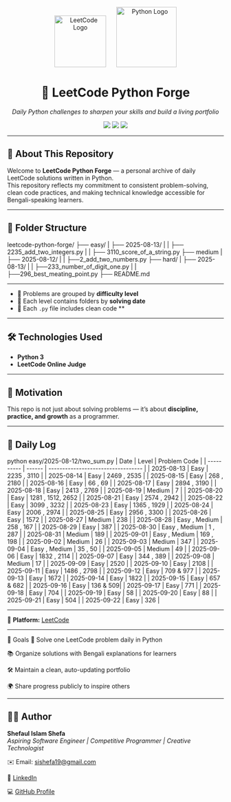 <p align="center">
  <img src="https://upload.wikimedia.org/wikipedia/commons/1/19/LeetCode_logo_black.png" alt="LeetCode Logo" width="120" style="margin-right: 20px;">
  <img src="https://www.python.org/static/community_logos/python-logo.png" alt="Python Logo" width="140">
</p>

<h1 align="center">🚀 LeetCode Python Forge</h1>

<p align="center"><i>Daily Python challenges to sharpen your skills and build a living portfolio</i></p>

<p align="center">
  <img src="https://img.shields.io/badge/Python-3.10-blue?logo=python">
  <img src="https://img.shields.io/badge/Daily%20Commit-Active-brightgreen">
  <img src="https://img.shields.io/badge/Made%20with-%E2%9D%A4%EF%B8%8F%20by%20Shefaul-blue">
</p>

---

## 🧠 About This Repository

Welcome to **LeetCode Python Forge** — a personal archive of daily LeetCode solutions written in Python.  
This repository reflects my commitment to consistent problem-solving, clean code practices, and making technical knowledge accessible for Bengali-speaking learners.

---

## 📁 Folder Structure
leetcode-python-forge/
├── easy/
| ├── 2025-08-13/
| | ├── 2235_add_two_integers.py
| | ├── 3110_score_of_a_string.py
├── medium
| ├── 2025-08-12/
| | ├──2_add_two_numbers.py
├── hard/
| ├── 2025-08-13/
| | ├──233_number_of_digit_one.py
| | ├──296_best_meating_point.py
├── README.md

---

- 🔹 Problems are grouped by **difficulty level**  
- 📅 Each level contains folders by **solving date**  
- 🧾 Each `.py` file includes clean code **  

---

## 🛠 Technologies Used
- **Python 3**
- **LeetCode Online Judge**

---

## 🌟 Motivation
This repo is not just about solving problems — it’s about **discipline, practice, and growth** as a programmer.

---

## 📅 Daily Log
python easy/2025-08-12/two_sum.py
| Date       | Level  | Problem Code                     |
| ---------- | ------ | ---------------------------------- |
| 2025-08-13 | Easy   | 2235 , 3110 |
| 2025-08-14 | Easy   | 2469 , 2535 |
| 2025-08-15 | Easy   | 268 , 2180  |
| 2025-08-16 | Easy   | 66 , 69     |
| 2025-08-17 | Easy   | 2894 , 3190 |
| 2025-08-18 | Easy   | 2413 , 2769 |
| 2025-08-19 | Medium   | 7 |
| 2025-08-20 | Easy   | 1281 , 1512, 2652 |
| 2025-08-21 | Easy   | 2574 , 2942 |
| 2025-08-22 | Easy   | 3099 , 3232 |
| 2025-08-23 | Easy   | 1365 , 1929 |
| 2025-08-24 | Easy   | 2006 , 2974 |
| 2025-08-25 | Easy   | 2956 , 3300 |
| 2025-08-26 | Easy   | 1572 |
| 2025-08-27 | Medium   | 238 |
| 2025-08-28 | Easy , Medium | 258 , 167 |
| 2025-08-29 | Easy | 387 |
| 2025-08-30 | Easy , Medium | 1 , 287 |
| 2025-08-31 | Medium   | 189 |
| 2025-09-01 | Easy , Medium | 169 , 198 |
| 2025-09-02 | Medium   | 26 |
| 2025-09-03 | Medium   | 347 |
| 2025-09-04 | Easy , Medium | 35 , 50 |
| 2025-09-05 | Medium   | 49 |
| 2025-09-06 | Easy   | 1832 , 2114 |
| 2025-09-07 | Easy   | 344 , 389 |
| 2025-09-08 | Medium   | 17 |
| 2025-09-09 | Easy | 2520 |
| 2025-09-10 | Easy | 2108 |
| 2025-09-11 | Easy | 1486 , 2798 |
| 2025-09-12 | Easy | 709 & 977 |
| 2025-09-13 | Easy | 1672 |
| 2025-09-14 | Easy | 1822 |
| 2025-09-15 | Easy | 657 & 682 |
| 2025-09-16 | Easy | 136 & 509|
| 2025-09-17 | Easy | 771 |
| 2025-09-18 | Easy | 704 |
| 2025-09-19 | Easy | 58 |
| 2025-09-20 | Easy | 88 |
| 2025-09-21 | Easy | 504 |
| 2025-09-22 | Easy | 326 |

---

📌 **Platform:** [LeetCode](https://leetcode.com/u/shefa19/)

---

🎯 Goals
🧠 Solve one LeetCode problem daily in Python

📚 Organize solutions with Bengali explanations for learners

🛠️ Maintain a clean, auto-updating portfolio

🌍 Share progress publicly to inspire others

---

## 🙋‍♂️ Author

**Shefaul Islam Shefa**  
_Aspiring Software Engineer | Competitive Programmer | Creative Technologist_

✉️ Email: [sishefa19@gmail.com](mailto:sishefa19@gmail.com)

🔗 [LinkedIn](https://www.linkedin.com/in/sishefa19/)

💻 [GitHub Profile](https://github.com/shefa19)

```
